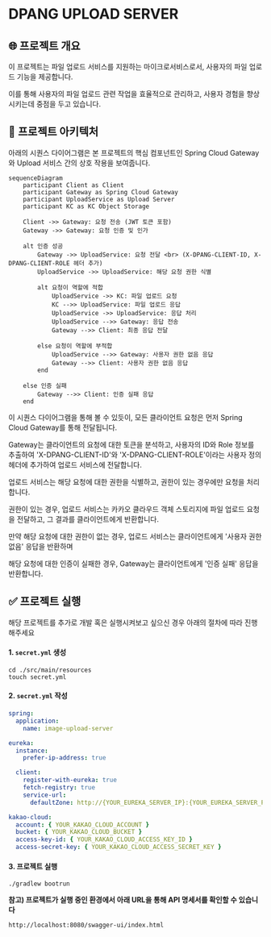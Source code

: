 # DPANG UPLOAD SERVER

## 🌐 프로젝트 개요

이 프로젝트는 파일 업로드 서비스를 지원하는 마이크로서비스로서, 사용자의 파일 업로드 기능을 제공합니다.

이를 통해 사용자의 파일 업로드 관련 작업을 효율적으로 관리하고, 사용자 경험을 향상시키는데 중점을 두고 있습니다.

## 🔀 프로젝트 아키텍처

아래의 시퀀스 다이어그램은 본 프로젝트의 핵심 컴포넌트인 Spring Cloud Gateway와 Upload 서비스 간의 상호 작용을 보여줍니다.

```mermaid
sequenceDiagram
    participant Client as Client
    participant Gateway as Spring Cloud Gateway
    participant UploadService as Upload Server
    participant KC as KC Object Storage
    
    Client ->> Gateway: 요청 전송 (JWT 토큰 포함)
    Gateway ->> Gateway: 요청 인증 및 인가

    alt 인증 성공
        Gateway ->> UploadService: 요청 전달 <br> (X-DPANG-CLIENT-ID, X-DPANG-CLIENT-ROLE 헤더 추가)
        UploadService ->> UploadService: 해당 요청 권한 식별

        alt 요청이 역할에 적합
            UploadService ->> KC: 파일 업로드 요청
            KC -->> UploadService: 파일 업로드 응답
            UploadService ->> UploadService: 응답 처리
            UploadService -->> Gateway: 응답 전송
            Gateway -->> Client: 최종 응답 전달

        else 요청이 역할에 부적합
            UploadService -->> Gateway: 사용자 권한 없음 응답
            Gateway -->> Client: 사용자 권한 없음 응답
        end

    else 인증 실패
        Gateway -->> Client: 인증 실패 응답
    end

```

이 시퀀스 다이어그램을 통해 볼 수 있듯이, 모든 클라이언트 요청은 먼저 Spring Cloud Gateway를 통해 전달됩니다.

Gateway는 클라이언트의 요청에 대한 토큰을 분석하고, 사용자의 ID와 Role 정보를 추출하여
'X-DPANG-CLIENT-ID'와 'X-DPANG-CLIENT-ROLE'이라는 사용자 정의 헤더에 추가하여 업로드 서비스에 전달합니다.

업로드 서비스는 해당 요청에 대한 권한을 식별하고, 권한이 있는 경우에만 요청을 처리합니다.

권한이 있는 경우, 업로드 서비스는 카카오 클라우드 객체 스토리지에 파일 업로드 요청을 전달하고, 그 결과를 클라이언트에게 반환합니다.

만약 해당 요청에 대한 권한이 없는 경우, 업로드 서비스는 클라이언트에게 '사용자 권한 없음' 응답을 반환하며

해당 요청에 대한 인증이 실패한 경우, Gateway는 클라이언트에게 '인증 실패' 응답을 반환합니다.

## ✅ 프로젝트 실행

해당 프로젝트를 추가로 개발 혹은 실행시켜보고 싶으신 경우 아래의 절차에 따라 진행해주세요

#### 1. `secret.yml` 생성

```commandline
cd ./src/main/resources
touch secret.yml
```

#### 2. `secret.yml` 작성

```yaml
spring:
  application:
    name: image-upload-server

eureka:
  instance:
    prefer-ip-address: true

  client:
    register-with-eureka: true
    fetch-registry: true
    service-url:
      defaultZone: http://{YOUR_EUREKA_SERVER_IP}:{YOUR_EUREKA_SERVER_PORT}/eureka/

kakao-cloud:
  account: { YOUR_KAKAO_CLOUD_ACCOUNT }
  bucket: { YOUR_KAKAO_CLOUD_BUCKET }
  access-key-id: { YOUR_KAKAO_CLOUD_ACCESS_KEY_ID }
  access-secret-key: { YOUR_KAKAO_CLOUD_ACCESS_SECRET_KEY }
```

#### 3. 프로젝트 실행

```commandline
./gradlew bootrun
```

**참고) 프로젝트가 실행 중인 환경에서 아래 URL을 통해 API 명세서를 확인할 수 있습니다**

```commandline
http://localhost:8080/swagger-ui/index.html
```